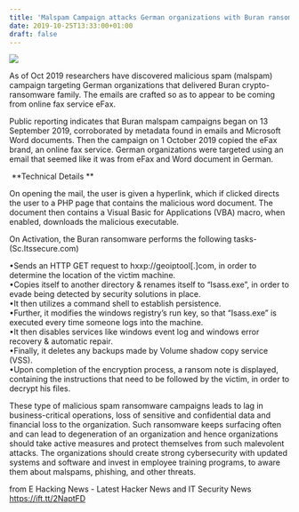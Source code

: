 ```yaml
---
title: 'Malspam Campaign attacks German organizations with Buran ransomware'
date: 2019-10-25T13:33:00+01:00
draft: false
---
```


[![](https://1.bp.blogspot.com/-ZuTITFJwZ3U/XbLiyDjfV5I/AAAAAAAAAUU/r2nFAcAeGHExXlaT-l8idNqfrFx0r4LsACLcBGAsYHQ/s640/spam.jpg)](https://1.bp.blogspot.com/-ZuTITFJwZ3U/XbLiyDjfV5I/AAAAAAAAAUU/r2nFAcAeGHExXlaT-l8idNqfrFx0r4LsACLcBGAsYHQ/s1600/spam.jpg)

  
As of Oct 2019 researchers have discovered malicious spam (malspam) campaign targeting German organizations that delivered Buran crypto-ransomware family. The emails are crafted so as to appear to be coming from online fax service eFax.  
  
Public reporting indicates that Buran malspam campaigns began on 13 September 2019, corroborated by metadata found in emails and Microsoft Word documents. Then the campaign on 1 October 2019 copied the eFax brand, an online fax service. German organizations were targeted using an email that seemed like it was from eFax and Word document in German.  
  
 **Technical Details **  
  
On opening the mail, the user is given a hyperlink, which if clicked directs the user to a PHP page that contains the malicious word document. The document then contains a Visual Basic for Applications (VBA) macro, when enabled, downloads the malicious executable.  
  
On Activation, the Buran ransomware performs the following tasks- (Sc.Itssecure.com)  
  
•Sends an HTTP GET request to hxxp://geoiptool\[.\]com, in order to determine the location of the victim machine.  
•Copies itself to another directory & renames itself to “Isass.exe”, in order to evade being detected by security solutions in place.  
•It then utilizes a command shell to establish persistence.  
•Further, it modifies the windows registry’s run key, so that “Isass.exe” is executed every time someone logs into the machine.  
•It then disables services like windows event log and windows error recovery & automatic repair.  
•Finally, it deletes any backups made by Volume shadow copy service (VSS).  
•Upon completion of the encryption process, a ransom note is displayed, containing the instructions that need to be followed by the victim, in order to decrypt his files.  
  
These type of malicious spam ransomware campaigns leads to lag in business-critical operations, loss of sensitive and confidential data and financial loss to the organization. Such ransomware keeps surfacing often and can lead to degeneration of an organization and hence organizations should take active measures and protect themselves from such malevolent attacks. The organizations should create strong cybersecurity with updated systems and software and invest in employee training programs, to aware them about malspams, phishing, and other threats.

  
  
from E Hacking News - Latest Hacker News and IT Security News https://ift.tt/2NaptFD